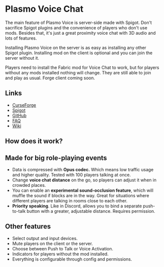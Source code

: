 # Plasmo Voice Chat
The main feature of Plasmo Voice is server-side made with Spigot. Don't sacrifice Spigot plugins and the convenience of players who don't use mods. Besides that, it's just a great proximity voice chat with 3D audio and lots of features.

Installing Plasmo Voice on the server is as easy as installing any other Spigot plugin. Installing mod on the client is optional and you can join the server without it.

Players need to install the Fabric mod for Voice Chat to work, but for players without any mods installed nothing will change. They are still able to join and play as usual. Forge client coming soon.

## Links
- [CurseForge]()
- [Spigot]()
- [GitHub]()
- [FAQ]()
- [Wiki]()


## How does it work? 

## Made for big role-playing events
- Data is compressed with **Opus codec.** Which means low traffic usage and higher quality. Tested with 100 players talking at once.
- Change **voice chat distance** on the go, so players can adjust it when in crowded places.
- You can enable an **experimental sound-occlusion feature**, which will muffle the sound if blocks are in the way. Great for situations where different players are talking in rooms close to each other. 
- **Priority speaking**. Like in Discord, allows you to bind a separate push-to-talk button with a greater, adjustable distance. Requires permission. 

## Other features
- Select output and input devices.
- Mute players on the client or the server.
- Choose between Push to Talk or Voice Activation.
- Indicators for players without the mod installed.
- Everything is configurable through config and permissions.

